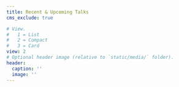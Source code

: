 ```yaml
---
title: Recent & Upcoming Talks
cms_exclude: true

# View.
#   1 = List
#   2 = Compact
#   3 = Card
view: 2
# Optional header image (relative to `static/media/` folder).
header:
  caption: ''
  image: ''
---
```


